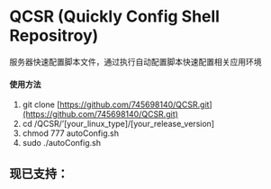 # QCSR (Quickly Config Shell Repositroy)

服务器快速配置脚本文件，通过执行自动配置脚本快速配置相关应用环境

#### 使用方法

  1. git clone [https://github.com/745698140/QCSR.git](https://github.com/745698140/QCSR.git)
  2. cd /QCSR/’[your_linux_type]/[your_release_version]
  3. chmod 777 autoConfig.sh
  4. sudo ./autoConfig.sh

## 现已支持：

